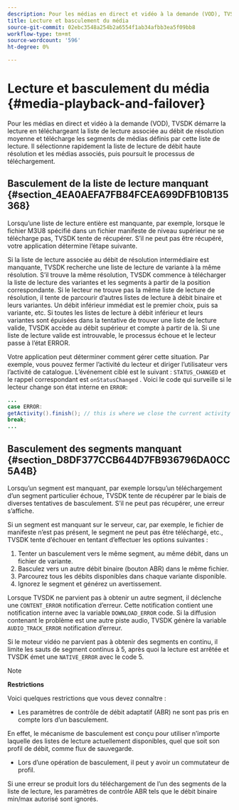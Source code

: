 ```yaml
---
description: Pour les médias en direct et vidéo à la demande (VOD), TVSDK démarre la lecture en téléchargeant la liste de lecture associée au débit de résolution moyenne et télécharge les segments de médias définis par cette liste de lecture. Il sélectionne rapidement la liste de lecture de débit haute résolution et les médias associés, puis poursuit le processus de téléchargement.
title: Lecture et basculement du média
source-git-commit: 02ebc3548a254b2a6554f1ab34afbb3ea5f09bb8
workflow-type: tm+mt
source-wordcount: '596'
ht-degree: 0%

---
```


# Lecture et basculement du média {#media-playback-and-failover}

Pour les médias en direct et vidéo à la demande (VOD), TVSDK démarre la lecture en téléchargeant la liste de lecture associée au débit de résolution moyenne et télécharge les segments de médias définis par cette liste de lecture. Il sélectionne rapidement la liste de lecture de débit haute résolution et les médias associés, puis poursuit le processus de téléchargement.

## Basculement de la liste de lecture manquant {#section_4EA0AEFA7FB84FCEA699DFB10B135368}

Lorsqu’une liste de lecture entière est manquante, par exemple, lorsque le fichier M3U8 spécifié dans un fichier manifeste de niveau supérieur ne se télécharge pas, TVSDK tente de récupérer. S’il ne peut pas être récupéré, votre application détermine l’étape suivante.

Si la liste de lecture associée au débit de résolution intermédiaire est manquante, TVSDK recherche une liste de lecture de variante à la même résolution. S’il trouve la même résolution, TVSDK commence à télécharger la liste de lecture des variantes et les segments à partir de la position correspondante. Si le lecteur ne trouve pas la même liste de lecture de résolution, il tente de parcourir d’autres listes de lecture à débit binaire et leurs variantes. Un débit inférieur immédiat est le premier choix, puis sa variante, etc. Si toutes les listes de lecture à débit inférieur et leurs variantes sont épuisées dans la tentative de trouver une liste de lecture valide, TVSDK accède au débit supérieur et compte à partir de là. Si une liste de lecture valide est introuvable, le processus échoue et le lecteur passe à l’état ERROR.

Votre application peut déterminer comment gérer cette situation. Par exemple, vous pouvez fermer l’activité du lecteur et diriger l’utilisateur vers l’activité de catalogue. L’événement ciblé est le suivant : `STATUS_CHANGED` et le rappel correspondant est `onStatusChanged` . Voici le code qui surveille si le lecteur change son état interne en `ERROR`:

```java
... 
case ERROR: 
getActivity().finish(); // this is where we close the current activity (the Player activity) 
break; 
...
```

## Basculement des segments manquant {#section_D8DF377CCB644D7FB936796DA0CC5A4B}

Lorsqu’un segment est manquant, par exemple lorsqu’un téléchargement d’un segment particulier échoue, TVSDK tente de récupérer par le biais de diverses tentatives de basculement. S’il ne peut pas récupérer, une erreur s’affiche.

Si un segment est manquant sur le serveur, car, par exemple, le fichier de manifeste n’est pas présent, le segment ne peut pas être téléchargé, etc., TVSDK tente d’échouer en tentant d’effectuer les options suivantes :

1. Tenter un basculement vers le même segment, au même débit, dans un fichier de variante.
1. Basculez vers un autre débit binaire (bouton ABR) dans le même fichier.
1. Parcourez tous les débits disponibles dans chaque variante disponible.
1. Ignorez le segment et générez un avertissement.

Lorsque TVSDK ne parvient pas à obtenir un autre segment, il déclenche une `CONTENT_ERROR` notification d’erreur. Cette notification contient une notification interne avec la variable `DOWNLOAD_ERROR` code. Si la diffusion contenant le problème est une autre piste audio, TVSDK génère la variable `AUDIO_TRACK_ERROR` notification d’erreur.

Si le moteur vidéo ne parvient pas à obtenir des segments en continu, il limite les sauts de segment continus à 5, après quoi la lecture est arrêtée et TVSDK émet une `NATIVE_ERROR` avec le code 5.

>[!NOTE]
>
>**Restrictions**
>
>Voici quelques restrictions que vous devez connaître :
>
>* Les paramètres de contrôle de débit adaptatif (ABR) ne sont pas pris en compte lors d’un basculement.
>
>  En effet, le mécanisme de basculement est conçu pour utiliser n’importe laquelle des listes de lecture actuellement disponibles, quel que soit son profil de débit, comme flux de sauvegarde.
>* Lors d’une opération de basculement, il peut y avoir un commutateur de profil.
>
>  Si une erreur se produit lors du téléchargement de l’un des segments de la liste de lecture, les paramètres de contrôle ABR tels que le débit binaire min/max autorisé sont ignorés.
